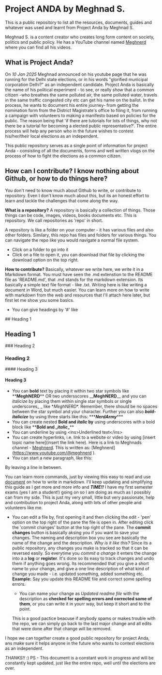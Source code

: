 # Project ANDA by Meghnad S.

This is a public repository to list all the resources, documents, guides and whatever was used and learnt from Project Anda by Meghnad S.

Meghnad S. is a content creator who creates long form content on society, politics and public policy. He has a YouTube channel named [Meghnerd](https://www.youtube.com/@meghnerd) where you can find all his videos.

## What is Project Anda?

On *10 Jan 2025* Meghnad announced on his youtube page that he was running for the Delhi state elections, or in his words "glorified municipal corporation Delhi?" as an independent candidate.
Project Anda is basically the name of his political experiment - to see, or really *show* that a common citizen -who breathes the  same polluted air, the same polluted water, travels in the same traffic congested city etc can get his name on the ballot.
In the process, he wants to document his entire journey- from getting the nomination form from the District Magistrate's office to filing it, from running a campaign with volunteers to making a manifesto based on policies for the public. The reason being that 'if there are tutorials for lots of things, why not there be a tutorial for becoming a elected public representative?'. The entire process will help any person who in the future wishes to contest his/her/their local elections as an independent.

This public repository serves as a single point of information for project Anda - consisting of all the documents, forms and well written vlogs on the process of how to fight the elections as a common citizen.

## How can I contribute? I know nothing about Github, or how to do things here?

You don't need to know much about Github to write, or contribute to repository. Even I don't know much about this, but its an honest effort to learn and tackle the challenges that come along the way.

**What is a repository?**
A repository is basically a collection of things. Those things can be code, images, videos, books documents etc. This is repository. We call repositories as 'repo' in short.

A repository is like a folder on your computer - it has various files and also other folders. Similary, this repo has files and folders for various things. You can navigate the repo like you would navigate a normal file system.

- Click on a folder to go into it
- Click on a file to open it, you can download that file by clicking the download option on the top right.

**How to contribute?**
Basically, whatever we write here, we write it in a Markdown format. You must have seen the .md extenstion to the README file as 'README.md', that .md stands for the markdown extension. Its basically a simple text file format - like .txt. Writing here is like writing a document in Word, but much easier.
You can learn more on how to write with markdown from the web and resources that I'll attach here later, but first let me show you some basics.

- You can give headings by '#' like

\#\# Heading 1

## Heading 1

\#\#\# Heading 2

### Heading 2

\#\#\#\# Heading 3

#### Heading 3

- You can **bold** text by placing it within two star symbols like  \*\***MeghNERD**\*\*  OR two undersscores \_\_**MeghNERD**\_\_
  and you can *italicize* by placing them within single star symbols or single underscores\_  \_ like \**MeghNERD*\*. Remember,
  there should be no spaces between the star symbol and your character.
  Further you can also ***bold-italicize*** by using three starts like this: \*\*\****NerdArmy***\*\*\*
- You can create nested **Bold and *italic* by** using underscores with a bold block like \*\***Bold and \_*italic*\_**\*\*
- You can underline by using \<ins>Underlined text\</ins>
- You can create hyperlinks, i.e. link to a website or video by using \[insert topic name here\]\(insert the link here\). Here is a link to Meghnads channel - [Meghnerd](https://www.youtube.com/@meghnerd). This is written as: \[Meghnerd\]\(<https://www.youtube.com/@meghnerd> \).
- You can start a new paragraph, like this:

By leaving a line in between.

You can learn more commands, just by viewing this easy to read and use [document](https://docs.github.com/en/get-started/writing-on-github/getting-started-with-writing-and-formatting-on-github/basic-writing-and-formatting-syntax) on how to write in markdown. I'll keep updating and simplifying this guide as I get more and more info and ***TIME!!*** I have my first semester exams (yes I am a student!) going on so I am doing as much as I possibly can from my side. This is just my very small, little but very passionate, help and contribution to project Anda, along with lots of other people and volunteers like me.

- You can edit a file by, first opening it and then clicking the edit - 'pen' option on the top right of the pane the file is open in. After editing click the
  'commit changes' button at the top right of the pane. The **commit changes** button is basically aksing you if you want to
  save your changes. The naming and description box you see are basically the name of the change and the description.
  *Why is it like this?* Since its a public repository, any changes you make is tracked so that it can be reversed easily. So
  everytime you *commit a change* it enters the change into a a **log** or **register**. It's done so its easy to track changes
  and undo them if anything goes wrong. Its recommended that you give a short name to your change, and give a one line description
  of what kind of change you made - i.e. updated something, added something etc.
  **Example:** Say you update this README file and correct some spelling errors.
  - You can name your change as *Updated readme file* with the description as **checked for spelling errors and corrected some of them**, or you can write it in yourr way, but
    keep it short and to the point.

  This is a good pactice beacuse if anybody spams or makes trouble with the repo, we can simply go back to the last major change and all edits that were done after that change
  will be removed.

I hope we can together create a good public repository for project Anda, ans make sure it helps anyone in the future who wants to contest elections as an independent.

*THANKS!!* :\)
PS - This document is a constant work in progress and will be constantly kept updated, just like the entire repo, well until the elections are over.
